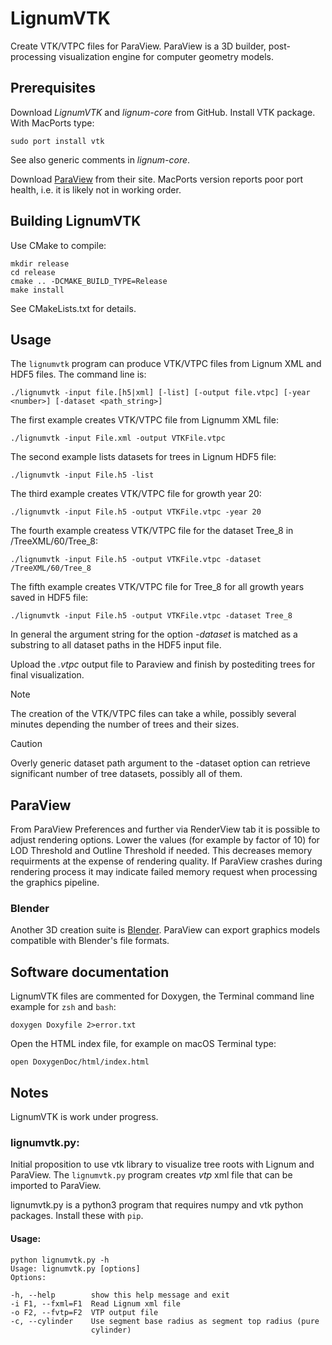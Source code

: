 # LignumVTK
Create VTK/VTPC files for ParaView. ParaView is a 3D builder, post-processing visualization engine for computer geometry models.

## Prerequisites 
Download *LignumVTK* and *lignum-core* from GitHub. Install VTK package.
With MacPorts type:

	sudo port install vtk
	
See also generic comments in *lignum-core*.

Download [ParaView](https://www.paraview.org) from their site.
MacPorts version reports poor port health, i.e. it is likely 
not in working order.

## Building LignumVTK
Use CMake to compile:
	
	mkdir release
	cd release
	cmake .. -DCMAKE_BUILD_TYPE=Release
	make install

See CMakeLists.txt for details.

## Usage
The `lignumvtk` program can produce VTK/VTPC files from Lignum XML and HDF5 files. The command line is:

	./lignumvtk -input file.[h5|xml] [-list] [-output file.vtpc] [-year <number>] [-dataset <path_string>]
	
The first example creates VTK/VTPC file from Lignumm XML file:
	
	./lignumvtk -input File.xml -output VTKFile.vtpc

The second example lists datasets for trees in Lignum HDF5 file:

	./lignumvtk -input File.h5 -list
	
The third example creates VTK/VTPC file for growth year 20:

	./lignumvtk -input File.h5 -output VTKFile.vtpc -year 20
	
The fourth example createss VTK/VTPC file for the dataset Tree_8 in /TreeXML/60/Tree_8:

	./lignumvtk -input File.h5 -output VTKFile.vtpc -dataset /TreeXML/60/Tree_8
	
The fifth example creates VTK/VTPC file for Tree_8 for all growth years saved in HDF5 file:

	./lignumvtk -input File.h5 -output VTKFile.vtpc -dataset Tree_8
	
In general the argument string for the option *-dataset* is matched as a substring to all
dataset paths in the HDF5 input file. 
	
Upload the *.vtpc* output file to Paraview and finish by postediting trees for final visualization.

> [!NOTE] 
> The creation of the VTK/VTPC files can take a while, possibly several minutes depending the number of trees
> and their sizes. 

> [!CAUTION]
> Overly generic dataset path argument to the -dataset option can retrieve significant number of tree datasets,
> possibly all of them.

## ParaView
From  ParaView Preferences and further via RenderView tab it is possible to adjust rendering options.
Lower the values (for example by factor of 10) for LOD Threshold and Outline Threshold if needed.
This decreases memory requirments at the expense of rendering quality. If ParaView crashes during rendering process 
it may indicate failed memory request when processing the graphics pipeline. 

### Blender
Another 3D creation suite is [Blender](https://www.blender.org). ParaView can export graphics models
compatible with Blender's file formats. 

## Software documentation
LignumVTK files are commented for Doxygen, the Terminal command line example for `zsh` and `bash`:

	doxygen Doxyfile 2>error.txt
	
Open the HTML index file, for example on macOS Terminal type:

	open DoxygenDoc/html/index.html
	
## Notes
LignumVTK is work under progress.

### lignumvtk.py: 

Initial proposition to use vtk library
to visualize tree roots with Lignum and ParaView. The `lignumvtk.py`
program creates *vtp* xml file that can be imported
to ParaView.

lignumvtk.py is a python3 program that requires numpy 
and vtk python packages. Install these with `pip`.

#### Usage:

	python lignumvtk.py -h
	Usage: lignumvtk.py [options]
	Options:

	-h, --help        show this help message and exit
	-i F1, --fxml=F1  Read Lignum xml file
	-o F2, --fvtp=F2  VTP output file
	-c, --cylinder    Use segment base radius as segment top radius (pure
                      cylinder)

   



